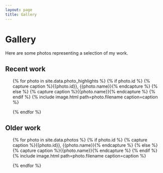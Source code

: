 ```yaml
---
layout: page
title: Gallery
---
```


# Gallery

Here are some photos representing a selection of my work.

## Recent work

<ul class="gallery">

{% for photo in site.data.photo_highlights %}
{% if photo.id %}
{% capture caption %}{{photo.id}}, {{photo.name}}{% endcapture %}
{% else %}
{% capture caption %}{{photo.name}}{% endcapture %}
{% endif %}
{% include image.html path=photo.filename caption=caption %}

{% endfor %}

</ul>


## Older work

<ul class="gallery">

{% for photo in site.data.photos %}
{% if photo.id %}
{% capture caption %}{{photo.id}}, {{photo.name}}{% endcapture %}
{% else %}
{% capture caption %}{{photo.name}}{% endcapture %}
{% endif %}
{% include image.html path=photo.filename caption=caption %}

{% endfor %}

</ul>

<div style="clear: both;">&nbsp;</div>